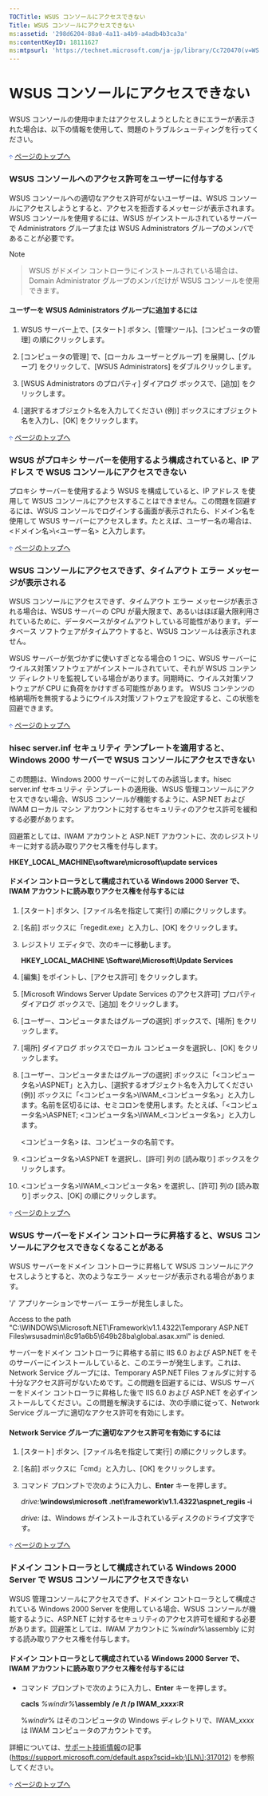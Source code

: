 ```yaml
---
TOCTitle: WSUS コンソールにアクセスできない
Title: WSUS コンソールにアクセスできない
ms:assetid: '298d6204-88a0-4a11-a4b9-a4adb4b3ca3a'
ms:contentKeyID: 18111627
ms:mtpsurl: 'https://technet.microsoft.com/ja-jp/library/Cc720470(v=WS.10)'
---
```


WSUS コンソールにアクセスできない
=================================

### 

WSUS コンソールの使用中またはアクセスしようとしたときにエラーが表示された場合は、以下の情報を使用して、問題のトラブルシューティングを行ってください。

![](images/Cc720470.arrow_px_up(ja-jp,WS.10).gif) [ページのトップへ](#ctl00_rs1_eb1_panel1)

### WSUS コンソールへのアクセス許可をユーザーに付与する

WSUS コンソールへの適切なアクセス許可がないユーザーは、WSUS コンソールにアクセスしようとすると、アクセスを拒否するメッセージが表示されます。WSUS コンソールを使用するには、WSUS がインストールされているサーバーで Administrators グループまたは WSUS Administrators グループのメンバであることが必要です。

> [!NOTE]

> WSUS がドメイン コントローラにインストールされている場合は、Domain Administrator グループのメンバだけが WSUS コンソールを使用できます。

#### ユーザーを WSUS Administrators グループに追加するには

1.  WSUS サーバー上で、\[スタート\] ボタン、\[管理ツール\]、\[コンピュータの管理\] の順にクリックします。

2.  \[コンピュータの管理\] で、\[ローカル ユーザーとグループ\] を展開し、\[グループ\] をクリックして、\[WSUS Administrators\] をダブルクリックします。

3.  \[WSUS Administrators のプロパティ\] ダイアログ ボックスで、\[追加\] をクリックします。

4.  \[選択するオブジェクト名を入力してください (例)\] ボックスにオブジェクト名を入力し、\[OK\] をクリックします。

![](images/Cc720470.arrow_px_up(ja-jp,WS.10).gif) [ページのトップへ](#ctl00_rs1_eb1_panel1)

### WSUS がプロキシ サーバーを使用するよう構成されていると、IP アドレス で WSUS コンソールにアクセスできない

プロキシ サーバーを使用するよう WSUS を構成していると、IP アドレス を使用して WSUS コンソールにアクセスすることはできません。この問題を回避するには、WSUS コンソールでログインする画面が表示されたら、ドメイン名を使用して WSUS サーバーにアクセスします。たとえば、ユーザー名の場合は、&lt;ドメイン名&gt;\\&lt;ユーザー名&gt; と入力します。

![](images/Cc720470.arrow_px_up(ja-jp,WS.10).gif) [ページのトップへ](#ctl00_rs1_eb1_panel1)

### WSUS コンソールにアクセスできず、タイムアウト エラー メッセージが表示される

WSUS コンソールにアクセスできず、タイムアウト エラー メッセージが表示される場合は、WSUS サーバーの CPU が最大限まで、あるいはほぼ最大限利用されているために、データベースがタイムアウトしている可能性があります。データベース ソフトウェアがタイムアウトすると、WSUS コンソールは表示されません。

WSUS サーバーが気づかずに使いすぎとなる場合の 1 つに、WSUS サーバーにウイルス対策ソフトウェアがインストールされていて、それが WSUS コンテンツ ディレクトリを監視している場合があります。同期時に、ウイルス対策ソフトウェアが CPU に負荷をかけすぎる可能性があります。 WSUS コンテンツの格納場所を無視するようにウイルス対策ソフトウェアを設定すると、この状態を回避できます。

![](images/Cc720470.arrow_px_up(ja-jp,WS.10).gif) [ページのトップへ](#ctl00_rs1_eb1_panel1)

### hisec server.inf セキュリティ テンプレートを適用すると、Windows 2000 サーバーで WSUS コンソールにアクセスできない

この問題は、Windows 2000 サーバーに対してのみ該当します。hisec server.inf セキュリティ テンプレートの適用後、WSUS 管理コンソールにアクセスできない場合、WSUS コンソールが機能するように、ASP.NET および IWAM ローカル マシン アカウントに対するセキュリティのアクセス許可を緩和する必要があります。

回避策としては、IWAM アカウントと ASP.NET アカウントに、次のレジストリ キーに対する読み取りアクセス権を付与します。

**HKEY\_LOCAL\_MACHINE\\software\\microsoft\\update services**

#### ドメイン コントローラとして構成されている Windows 2000 Server で、IWAM アカウントに読み取りアクセス権を付与するには

1.  \[スタート\] ボタン、\[ファイル名を指定して実行\] の順にクリックします。

2.  \[名前\] ボックスに「regedit.exe」と入力し、\[OK\] をクリックします。

3.  レジストリ エディタで、次のキーに移動します。

    **HKEY\_LOCAL\_MACHINE \\Software\\Microsoft\\Update Services**

4.  \[編集\] をポイントし、\[アクセス許可\] をクリックします。

5.  \[Microsoft Windows Server Update Services のアクセス許可\] プロパティ ダイアログ ボックスで、\[追加\] をクリックします。

6.  \[ユーザー、コンピュータまたはグループの選択\] ボックスで、\[場所\] をクリックします。

7.  \[場所\] ダイアログ ボックスでローカル コンピュータを選択し、\[OK\] をクリックします。

8.  \[ユーザー、コンピュータまたはグループの選択\] ボックスに「&lt;コンピュータ名&gt;\\ASPNET」と入力し、\[選択するオブジェクト名を入力してください(例)\] ボックスに「&lt;コンピュータ名&gt;\\IWAM\_&lt;コンピュータ名&gt;」と入力します。名前を区切るには、セミコロンを使用します。たとえば、「&lt;コンピュータ名&gt;\\ASPNET; &lt;コンピュータ名&gt;\\IWAM\_&lt;コンピュータ名&gt;」と入力します。

    &lt;コンピュータ名&gt; は、コンピュータの名前です。

9.  &lt;コンピュータ名&gt;\\ASPNET を選択し、\[許可\] 列の \[読み取り\] ボックスをクリックします。

10. &lt;コンピュータ名&gt;\\IWAM\_&lt;コンピュータ名&gt; を選択し、\[許可\] 列の \[読み取り\] ボックス、\[OK\] の順にクリックします。

![](images/Cc720470.arrow_px_up(ja-jp,WS.10).gif) [ページのトップへ](#ctl00_rs1_eb1_panel1)

### WSUS サーバーをドメイン コントローラに昇格すると、WSUS コンソールにアクセスできなくなることがある

WSUS サーバーをドメイン コントローラに昇格して WSUS コンソールにアクセスしようとすると、次のようなエラー メッセージが表示される場合があります。

'/' アプリケーションでサーバー エラーが発生しました。

Access to the path "C:\WINDOWS\Microsoft.NET\Framework\v1.1.4322\Temporary ASP.NET Files\wsusadmin\8c91a6b5\649b28ba\global.asax.xml" is denied. 

サーバーをドメイン コントローラに昇格する前に IIS 6.0 および ASP.NET をそのサーバーにインストールしていると、このエラーが発生します。これは、Network Service グループには、Temporary ASP.NET Files フォルダに対する十分なアクセス許可がないためです。この問題を回避するには、WSUS サーバーをドメイン コントローラに昇格した後で IIS 6.0 および ASP.NET を必ずインストールしてください。この問題を解決するには、次の手順に従って、Network Service グループに適切なアクセス許可を有効にします。

#### Network Service グループに適切なアクセス許可を有効にするには

1.  \[スタート\] ボタン、\[ファイル名を指定して実行\] の順にクリックします。

2.  \[名前\] ボックスに「cmd」と入力し、\[OK\] をクリックします。

3.  コマンド プロンプトで次のように入力し、**Enter** キーを押します。

    *drive:***\\windows\\microsoft .net\\framework\\v1.1.4322\\aspnet\_regiis -i**

    *drive:* は、Windows がインストールされているディスクのドライブ文字です。

![](images/Cc720470.arrow_px_up(ja-jp,WS.10).gif) [ページのトップへ](#ctl00_rs1_eb1_panel1)

### ドメイン コントローラとして構成されている Windows 2000 Server で WSUS コンソールにアクセスできない

WSUS 管理コンソールにアクセスできず、ドメイン コントローラとして構成されている Windows 2000 Server を使用している場合、WSUS コンソールが機能するように、ASP.NET に対するセキュリティのアクセス許可を緩和する必要があります。回避策としては、IWAM アカウントに %*windir*%\\assembly に対する読み取りアクセス権を付与します。

#### ドメイン コントローラとして構成されている Windows 2000 Server で、IWAM アカウントに読み取りアクセス権を付与するには

-   コマンド プロンプトで次のように入力し、**Enter** キーを押します。

    **cacls** *%windir%***\\assembly /e /t /p IWAM\_***xxxx***:R**

    %*windir*% はそのコンピュータの Windows ディレクトリで、IWAM\_*xxxx* は IWAM コンピュータのアカウントです。

詳細については、[サポート技術情報](https://support.microsoft.com/default.aspx?scid=kb;%5Bln%5D;317012)の記事 (https://support.microsoft.com/default.aspx?scid=kb;\[LN\];317012) を参照してください。

![](images/Cc720470.arrow_px_up(ja-jp,WS.10).gif) [ページのトップへ](#ctl00_rs1_eb1_panel1)
